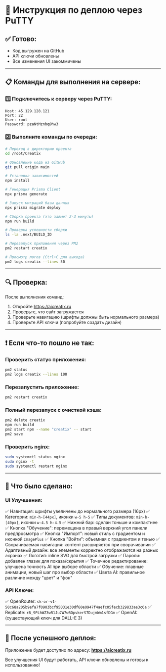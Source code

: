 # 🚀 Инструкция по деплою через PuTTY

## ✅ Готово:
- Код выгружен на GitHub
- API ключи обновлены
- Все изменения UI закоммичены

---

## 📋 Команды для выполнения на сервере:

### 1️⃣ Подключитесь к серверу через PuTTY:
```
Host: 45.129.128.121
Port: 22
User: root
Password: pzaNtMznbq@hw3
```

### 2️⃣ Выполните команды по очереди:

```bash
# Переход в директорию проекта
cd /root/Creatix

# Обновление кода из GitHub
git pull origin main

# Установка зависимостей
npm install

# Генерация Prisma Client
npx prisma generate

# Запуск миграций базы данных
npx prisma migrate deploy

# Сборка проекта (это займет 2-3 минуты)
npm run build

# Проверка успешности сборки
ls -la .next/BUILD_ID

# Перезапуск приложения через PM2
pm2 restart creatix

# Просмотр логов (Ctrl+C для выхода)
pm2 logs creatix --lines 50
```

---

## 🔍 Проверка:

После выполнения команд:
1. Откройте https://aicreatix.ru
2. Проверьте, что сайт загружается
3. Проверьте навигацию (шрифты должны быть нормального размера)
4. Проверьте API ключи (попробуйте создать дизайн)

---

## ❗ Если что-то пошло не так:

### Проверить статус приложения:
```bash
pm2 status
pm2 logs creatix --lines 100
```

### Перезапустить приложение:
```bash
pm2 restart creatix
```

### Полный перезапуск с очисткой кэша:
```bash
pm2 delete creatix
npm run build
pm2 start npm --name "creatix" -- start
pm2 save
```

### Проверить nginx:
```bash
sudo systemctl status nginx
sudo nginx -t
sudo systemctl restart nginx
```

---

## 📝 Что было сделано:

### UI Улучшения:
✅ Навигация: шрифты увеличены до нормального размера (16px)
✅ Категории: `min-h-[44px]`, иконки `w-5 h-5`
✅ Типы документов: `min-h-[40px]`, иконки `w-4.5 h-4.5`
✅ Нижний бар: сделан тоньше и компактнее
✅ Кнопка "Обучение": перемещена в правый верхний угол панели предпросмотра
✅ Кнопка "Импорт": новый стиль с градиентом и иконкой `ImagePlus`
✅ Кнопка "Войти": объемная с градиентом и тенью
✅ Сворачиваемая навигация: контент расширяется при сворачивании
✅ Адаптивный дизайн: все элементы корректно отображаются на разных экранах
✅ Логотип: inline SVG для быстрой загрузки
✅ Пароли: добавлен глазик для показа/скрытия
✅ Точечное редактирование: улучшена точность AI при выборе области
✅ Обучение: плавные анимации, новый шаг про выбор области
✅ Цвета AI: правильное различие между "цвет" и "фон"

### API Ключи:
✅ OpenRouter: `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`
✅ Replicate: `r8_9PLhWZ3wR1Ju7W7w8OpvkerS7DujmWm1sfDGm`
✅ OpenAI: (существующий ключ для DALL-E 3)

---

## 🎉 После успешного деплоя:

Приложение будет доступно по адресу: **https://aicreatix.ru**

Все улучшения UI будут работать, API ключи обновлены и готовы к использованию!

